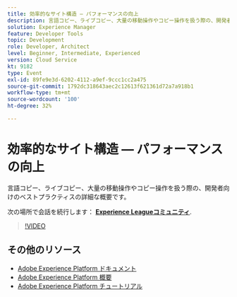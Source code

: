 ```yaml
---
title: 効率的なサイト構造 — パフォーマンスの向上
description: 言語コピー、ライブコピー、大量の移動操作やコピー操作を扱う際の、開発者向けのベストプラクティスの詳細な概要です。
solution: Experience Manager
feature: Developer Tools
topic: Development
role: Developer, Architect
level: Beginner, Intermediate, Experienced
version: Cloud Service
kt: 9182
type: Event
exl-id: 89fe9e3d-6202-4112-a9ef-9ccc1cc2a475
source-git-commit: 1792dc318643aec2c12613f621361d72a7a918b1
workflow-type: tm+mt
source-wordcount: '100'
ht-degree: 32%

---
```


# 効率的なサイト構造 — パフォーマンスの向上

言語コピー、ライブコピー、大量の移動操作やコピー操作を扱う際の、開発者向けのベストプラクティスの詳細な概要です。

次の場所で会話を続行します： **[Experience Leagueコミュニティ](https://adobe.ly/39DoIQT)**.

>[!VIDEO](https://video.tv.adobe.com/v/337723/?quality=12&learn=on&hidetitle=true)

## その他のリソース

- [Adobe Experience Platform ドキュメント](https://experienceleague.adobe.com/docs/experience-platform.html?lang=ja)
- [Adobe Experience Platform 概要](https://experienceleague.adobe.com/docs/experience-platform/landing/home.html?lang=ja)
- [Adobe Experience Platform チュートリアル](https://experienceleague.adobe.com/docs/platform-learn/tutorials/overview.html?lang=ja)
